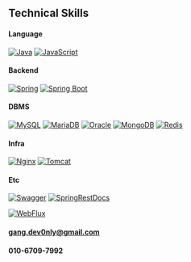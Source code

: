 
## Technical Skills
#### Language  
[![Java](https://img.shields.io/badge/java-5382a1?style=flat&logo=java&logoColor=white)](https://www.java.com/)
[![JavaScript](https://img.shields.io/badge/javascript-%23323330.svg?style=flat&logo=javascript&logoColor=#F7DF1E)](https://developer.mozilla.org/en-US/docs/Web/JavaScript)  

#### Backend  
[![Spring](https://img.shields.io/badge/Spring-6DB33F?style=flat&logo=Spring&logoColor=white)](https://spring.io/)
[![Spring Boot](https://img.shields.io/badge/SpringBoot-6DB33F?style=flat&logo=SpringBoot&logoColor=white)](https://spring.io/projects/spring-boot)  

#### DBMS
[![MySQL](https://img.shields.io/badge/-MySQL-4479A1?style=flat&logo=MySQL&logoColor=white)](https://www.mysql.com/)
[![MariaDB](https://img.shields.io/badge/-MariaDB-003545?style=flat&logo=mariadb&logoColor=white)](https://mariadb.org/)
[![Oracle](https://img.shields.io/badge/-Oracle-F80000?style=flat&logo=oracle&logoColor=white)](https://www.oracle.com/)
[![MongoDB](https://img.shields.io/badge/-MongoDB-black?style=flat&logo=mongodb)](https://www.mongodb.com/)
[![Redis](https://img.shields.io/badge/redis-%23DD0031.svg?style=flat&logo=redis&logoColor=white)](https://redis.io/)

#### Infra
[![Nginx](https://img.shields.io/badge/nginx-%23009639.svg?style=flat&logo=nginx&logoColor=white)](https://www.nginx.com/)
[![Tomcat](https://img.shields.io/badge/tomcat-F8DC75.svg?style=flat&logo=apachetomcat&logoColor=black)](http://tomcat.apache.org/)  

#### Etc
[![Swagger](https://img.shields.io/badge/-Swagger-%23Clojure?style=flat&logo=swagger&logoColor=white)](https://swagger.io/)
[![SpringRestDocs](https://img.shields.io/badge/SpringRestDocs-6DB33F?style=flat&logo=Spring&logoColor=white)](https://spring.io/projects/spring-restdocs)

[![WebFlux](https://img.shields.io/badge/WebFlux-6DB33F?style=flat&logo=spring&logoColor=white)](https://spring.io/projects/spring-webflux)

#### gang.dev0nly@gmail.com
#### 010-6709-7992
